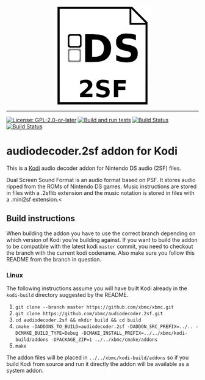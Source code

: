 <p align="center">
  <img src="audiodecoder.2sf/icon.png" />
</p>

------------------

[![License: GPL-2.0-or-later](https://img.shields.io/badge/License-GPL%20v2+-blue.svg)](LICENSE.md)
[![Build and run tests](https://github.com/xbmc/audiodecoder.2sf/actions/workflows/build.yml/badge.svg?branch=Nexus)](https://github.com/xbmc/audiodecoder.2sf/actions/workflows/build.yml)
[![Build Status](https://dev.azure.com/teamkodi/binary-addons/_apis/build/status/xbmc.audiodecoder.2sf?branchName=Nexus)](https://dev.azure.com/teamkodi/binary-addons/_build/latest?definitionId=3&branchName=Nexus)
[![Build Status](https://jenkins.kodi.tv/view/Addons/job/xbmc/job/audiodecoder.2sf/job/Nexus/badge/icon)](https://jenkins.kodi.tv/blue/organizations/jenkins/xbmc%2Faudiodecoder.2sf/branches/)
<!--- [![Build Status](https://ci.appveyor.com/api/projects/status/github/xbmc/audiodecoder.2sf?branch=Nexus&svg=true)](https://ci.appveyor.com/project/xbmc/audiodecoder-2sf?branch=Nexus) -->

# audiodecoder.2sf addon for Kodi

This is a [Kodi](https://kodi.tv) audio decoder addon for Nintendo DS audio (2SF) files.

Dual Screen Sound Format is an audio format based on PSF. It stores audio ripped from the ROMs of Nintendo DS games. Music instructions are stored in files with a .2sflib extension and the music notation is stored in files with a .mini2sf extension.<

## Build instructions

When building the addon you have to use the correct branch depending on which version of Kodi you're building against. 
If you want to build the addon to be compatible with the latest kodi `master` commit, you need to checkout the branch with the current kodi codename.
Also make sure you follow this README from the branch in question.

### Linux

The following instructions assume you will have built Kodi already in the `kodi-build` directory 
suggested by the README.

1. `git clone --branch master https://github.com/xbmc/xbmc.git`
2. `git clone https://github.com/xbmc/audiodecoder.2sf.git`
3. `cd audiodecoder.2sf && mkdir build && cd build`
4. `cmake -DADDONS_TO_BUILD=audiodecoder.2sf -DADDON_SRC_PREFIX=../.. -DCMAKE_BUILD_TYPE=Debug -DCMAKE_INSTALL_PREFIX=../../xbmc/kodi-build/addons -DPACKAGE_ZIP=1 ../../xbmc/cmake/addons`
5. `make`

The addon files will be placed in `../../xbmc/kodi-build/addons` so if you build Kodi from source and run it directly 
the addon will be available as a system addon.
